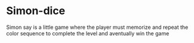 # Simon-dice
Simon say is a little game where the player must memorize and repeat the color sequence to complete the level and aventually win the game
